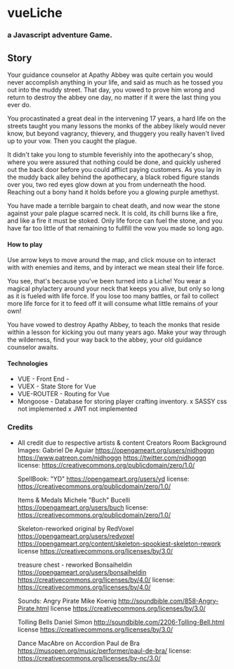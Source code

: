 # vueLiche
### a Javascript adventure Game.

## Story
Your guidance counselor at Apathy Abbey was quite certain you would never accomplish anything in your life, and said as much as he tossed you out into the muddy street.  That day, you vowed to prove him wrong and return to destroy the abbey one day, no matter if it were the last thing you ever do.

You procastinated a great deal in the intervening 17 years, a hard life on the streets taught you many lessons the monks of the abbey likely would never know, but beyond vagrancy, thievery, and thuggery you really haven't lived up to your vow.  Then you caught the plague.

It didn't take you long to stumble feverishly into the apothecary's shop, where you were assured that nothing could be done, and quickly ushered out the back door before you could afflict paying customers.  As you lay in the muddy back alley behind the apothecary, a black robed figure stands over you, two red eyes glow down at you from underneath the hood.  Reaching out a bony hand it holds before you a glowing purple amethyst.

You have made a terrible bargain to cheat death, and now wear the stone against your pale plague scarred neck.  It is cold, its chill burns like a fire, and like a fire it must be stoked.  Only life force can fuel the stone, and you have far too little of that remaining to fullfill the vow you made so long ago.

#### How to play
Use arrow keys to move around the map, and click mouse on to interact with with enemies and items, and by interact we mean steal their life force.

You see, that's because you've been turned into a Liche! You wear a magical phylactery around your neck that keeps you alive, but only so long as it is fueled with life force.  If you lose too many battles, or fail to collect more life force for it to feed off it will consume what little remains of your own!

You have vowed to destroy Apathy Abbey, to teach the monks that reside within a lesson for kicking you out many years ago.  Make your way through the wilderness, find your way back to the abbey, your old guidance counselor awaits.

#### Technologies
* VUE - Front End -
* VUEX - State Store for Vue
* VUE-ROUTER - Routing for Vue
* Mongoose - Database for storing player crafting inventory.
x SASSY css not implemented
x JWT not implemented

### Credits

* All credit due to respective artists & content Creators
    Room Background Images: 
    Gabriel De Aguiar
    https://opengameart.org/users/nidhoggn 
    https://www.patreon.com/nidhoggn
    https://twitter.com/nidhoggn
    license: https://creativecommons.org/publicdomain/zero/1.0/

    SpellBook:
    "YD"
    https://opengameart.org/users/yd
    license: https://creativecommons.org/publicdomain/zero/1.0/

    Items & Medals
    Michele "Buch" Bucelli
    https://opengameart.org/users/buch
    license: https://creativecommons.org/publicdomain/zero/1.0/ 

    Skeleton-reworked
    original by RedVoxel
    https://opengameart.org/users/redvoxel
    https://opengameart.org/content/skeleton-spookiest-skeleton-rework
    license https://creativecommons.org/licenses/by/3.0/

    treasure chest - reworked
    Bonsaiheldin
    https://opengameart.org/users/bonsaiheldin
    https://creativecommons.org/licenses/by/4.0/
    license: https://creativecommons.org/licenses/by/4.0/

    Sounds:
    Angry Pirate
    Mike Koenig 
    http://soundbible.com/858-Angry-Pirate.html
    license https://creativecommons.org/licenses/by/3.0/

    Tolling Bells
    Daniel Simon
    http://soundbible.com/2206-Tolling-Bell.html
    license https://creativecommons.org/licenses/by/3.0/

    Dance MacAbre on Accordion
    Paul de Bra
    https://musopen.org/music/performer/paul-de-bra/
    license: https://creativecommons.org/licenses/by-nc/3.0/


    



